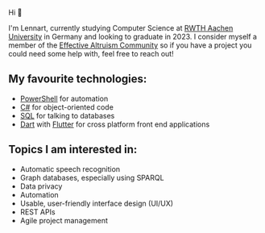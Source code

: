 Hi 👋

I'm Lennart, currently studying Computer Science at [RWTH Aachen University](https://www.rwth-aachen.de/) in Germany and looking to graduate in 2023. I consider myself a member of the [Effective Altruism Community](https://www.effectivealtruism.org/) so if you have a project you could need some help with, feel free to reach out!

## My favourite technologies:
- [PowerShell](https://learn.microsoft.com/en-us/powershell/scripting/) for automation
- [C#](https://learn.microsoft.com/de-de/dotnet/csharp/tour-of-csharp/) for object-oriented code
- [SQL](https://wikipedia.org/wiki/SQL) for talking to databases
- [Dart](https://dart.dev/) with [Flutter](https://flutter.dev/) for cross platform front end applications


## Topics I am interested in:
- Automatic speech recognition
- Graph databases, especially using SPARQL
- Data privacy
- Automation
- Usable, user-friendly interface design (UI/UX)
- REST APIs
- Agile project management
